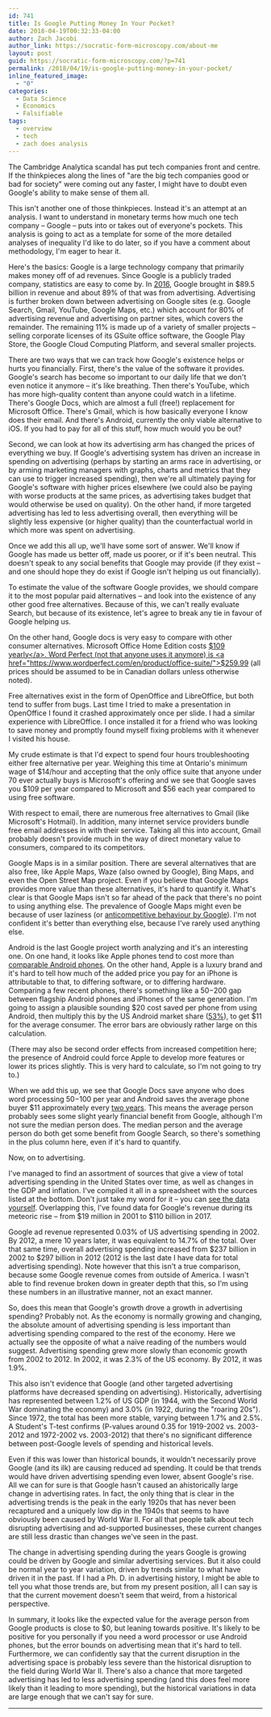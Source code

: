 ```yaml
---
id: 741
title: Is Google Putting Money In Your Pocket?
date: 2018-04-19T00:32:33-04:00
author: Zach Jacobi
author_link: https://socratic-form-microscopy.com/about-me
layout: post
guid: https://socratic-form-microscopy.com/?p=741
permalink: /2018/04/19/is-google-putting-money-in-your-pocket/
inline_featured_image:
  - "0"
categories:
  - Data Science
  - Economics
  - Falsifiable
tags:
  - overview
  - tech
  - zach does analysis
---
```


The Cambridge Analytica scandal has put tech companies front and centre. If the thinkpieces along the lines of "are the big tech companies good or bad for society" were coming out any faster, I might have to doubt even Google's ability to make sense of them all.

This isn't another one of those thinkpieces. Instead it's an attempt at an analysis. I want to understand in monetary terms how much one tech company – Google – puts into or takes out of everyone's pockets. This analysis is going to act as a template for some of the more detailed analyses of inequality I'd like to do later, so if you have a comment about methodology, I'm eager to hear it.

<!--more-->

Here's the basics: Google is a large technology company that primarily makes money off of ad revenues. Since Google is a publicly traded company, statistics are easy to come by. In <a href="https://www.investopedia.com/articles/investing/020515/business-google.asp">2016</a>, Google brought in $89.5 billion in revenue and about 89% of that was from advertising. Advertising is further broken down between advertising on Google sites (e.g. Google Search, Gmail, YouTube, Google Maps, etc.) which account for 80% of advertising revenue and advertising on partner sites, which covers the remainder. The remaining 11% is made up of a variety of smaller projects – selling corporate licenses of its GSuite office software, the Google Play Store, the Google Cloud Computing Platform, and several smaller projects.

There are two ways that we can track how Google's existence helps or hurts you financially. First, there's the value of the software it provides. Google's search has become so important to our daily life that we don't even notice it anymore – it's like breathing. Then there's YouTube, which has more high-quality content than anyone could watch in a lifetime. There's Google Docs, which are almost a full (free!) replacement for Microsoft Office. There's Gmail, which is how basically everyone I know does their email. And there's Android, currently the only viable alternative to iOS. If you had to pay for all of this stuff, how much would you be out?

Second, we can look at how its advertising arm has changed the prices of everything we buy. If Google's advertising system has driven an increase in spending on advertising (perhaps by starting an arms race in advertising, or by arming marketing managers with graphs, charts and metrics that they can use to trigger increased spending), then we're all ultimately paying for Google's software with higher prices elsewhere (we could also be paying with worse products at the same prices, as advertising takes budget that would otherwise be used on quality). On the other hand, if more targeted advertising has led to less advertising overall, then everything will be slightly less expensive (or higher quality) than the counterfactual world in which more was spent on advertising.

Once we add this all up, we'll have some sort of answer. We'll know if Google has made us better off, made us poorer, or if it's been neutral. This doesn't speak to any social benefits that Google may provide (if they exist – and one should hope they do exist if Google isn't helping us out financially).

To estimate the value of the software Google provides, we should compare it to the most popular paid alternatives – and look into the existence of any other good free alternatives. Because of this, we can't really evaluate Search, but because of its existence, let's agree to break any tie in favour of Google helping us.

On the other hand, Google docs is very easy to compare with other consumer alternatives. Microsoft Office Home Edition costs <a href="https://www.microsoft.com/en-ca/store/d/office-365-home/CFQ7TTC0K5DM/007P?OCID=AID695749_SEM_V%40sSYQAAACdIqeAD%3a20180414042342%3as&amp;cl_vend=google&amp;cl_ch=shopping&amp;cl_camp=1335102185&amp;cl_adg=52924973229&amp;cl_crtv=259910509131&amp;cl_kw=&amp;cl_pub=google.com&amp;">$109 yearly</a>. Word Perfect (not that anyone uses it anymore) is <a href="https://www.wordperfect.com/en/product/office-suite/">$259.99</a> (all prices should be assumed to be in Canadian dollars unless otherwise noted).

Free alternatives exist in the form of OpenOffice and LibreOffice, but both tend to suffer from bugs. Last time I tried to make a presentation in OpenOffice I found it crashed approximately once per slide. I had a similar experience with LibreOffice. I once installed it for a friend who was looking to save money and promptly found myself fixing problems with it whenever I visited his house.

My crude estimate is that I'd expect to spend four hours troubleshooting either free alternative per year. Weighing this time at Ontario's minimum wage of $14/hour and accepting that the only office suite that anyone under 70 ever actually buys is Microsoft's offering and we see that Google saves you $109 per year compared to Microsoft and $56 each year compared to using free software.

With respect to email, there are numerous free alternatives to Gmail (like Microsoft's Hotmail). In addition, many internet service providers bundle free email addresses in with their service. Taking all this into account, Gmail probably doesn't provide much in the way of direct monetary value to consumers, compared to its competitors.

Google Maps is in a similar position. There are several alternatives that are also free, like Apple Maps, Waze (also owned by Google), Bing Maps, and even the Open Street Map project. Even if you believe that Google Maps provides more value than these alternatives, it's hard to quantify it. What's clear is that Google Maps isn't so far ahead of the pack that there's no point to using anything else. The prevalence of Google Maps might even be because of user laziness (or <a href="https://www.huffingtonpost.com/entry/google-fine-anti-competitive-practices_us_59522cc0e4b0da2c731e52df">anticompetitive behaviour by Google</a>). I'm not confident it's better than everything else, because I've rarely used anything else.

Android is the last Google project worth analyzing and it's an interesting one. On one hand, it looks like Apple phones tend to cost more than <a href="https://www.phonearena.com/phones/compare/Samsung-Galaxy-S8,Apple-iPhone-8/phones/10311%2C10408">comparable Android phones</a>. On the other hand, Apple is a luxury brand and it's hard to tell how much of the added price you pay for an iPhone is attributable to that, to differing software, or to differing hardware. Comparing a few recent phones, there's something like a $50-$200 gap between flagship Android phones and iPhones of the same generation. I'm going to assign a plausible sounding $20 cost saved per phone from using Android, then multiply this by the US Android market share (<a href="https://www.statista.com/topics/2711/us-smartphone-market/">53%</a>), to get $11 for the average consumer. The error bars are obviously rather large on this calculation.

(There may also be second order effects from increased competition here; the presence of Android could force Apple to develop more features or lower its prices slightly. This is very hard to calculate, so I'm not going to try to.)

When we add this up, we see that Google Docs save anyone who does word processing $50-$100 per year and Android saves the average phone buyer $11 approximately every <a href="http://www.businessinsider.com/how-long-people-wait-to-upgrade-phones-chart-2017-3">two years</a>. This means the average person probably sees some slight yearly financial benefit from Google, although I'm not sure the median person does. The median person and the average person do both get some benefit from Google Search, so there's something in the plus column here, even if it's hard to quantify.

Now, on to advertising.

I've managed to find an assortment of sources that give a view of total advertising spending in the United States over time, as well as changes in the GDP and inflation. I've compiled it all in a spreadsheet with the sources listed at the bottom. Don't just take my word for it – you can <a href="https://docs.google.com/spreadsheets/d/13NHjDdBne4ADONrJ2QfIiZz68Q1QW9fiW1jcQ-l1zC0/edit?usp=sharing">see the data yourself</a>. Overlapping this, I've found data for Google's revenue during its meteoric rise – from $19 million in 2001 to $110 billion in 2017.

Google ad revenue represented 0.03% of US advertising spending in 2002. By 2012, a mere 10 years later, it was equivalent to 14.7% of the total. Over that same time, overall advertising spending increased from $237 billion in 2002 to $297 billion in 2012 (2012 is the last date I have data for total advertising spending). Note however that this isn't a true comparison, because some Google revenue comes from outside of America. I wasn't able to find revenue broken down in greater depth that this, so I'm using these numbers in an illustrative manner, not an exact manner.

So, does this mean that Google's growth drove a growth in advertising spending? Probably not. As the economy is normally growing and changing, the absolute amount of advertising spending is less important than advertising spending compared to the rest of the economy. Here we actually see the opposite of what a naïve reading of the numbers would suggest. Advertising spending grew more slowly than economic growth from 2002 to 2012. In 2002, it was 2.3% of the US economy. By 2012, it was 1.9%.

This also isn't evidence that Google (and other targeted advertising platforms have decreased spending on advertising). Historically, advertising has represented between 1.2% of US GDP (in 1944, with the Second World War dominating the economy) and 3.0% (in 1922, during the "roaring 20s"). Since 1972, the total has been more stable, varying between 1.7% and 2.5%. A Student's T-test confirms (P-values around 0.35 for 1919-2002 vs. 2003-2012 and 1972-2002 vs. 2003-2012) that there's no significant difference between post-Google levels of spending and historical levels.

Even if this was lower than historical bounds, it wouldn't necessarily prove Google (and its ilk) are causing reduced ad spending. It could be that trends would have driven advertising spending even lower, absent Google's rise. All we can for sure is that Google hasn't caused an ahistorically large change in advertising rates. In fact, the only thing that is clear in the advertising trends is the peak in the early 1920s that has never been recaptured and a uniquely low dip in the 1940s that seems to have obviously been caused by World War II. For all that people talk about tech disrupting advertising and ad-supported businesses, these current changes are still less drastic than changes we've seen in the past.

The change in advertising spending during the years Google is growing could be driven by Google and similar advertising services. But it also could be normal year to year variation, driven by trends similar to what have driven it in the past. If I had a Ph. D. in advertising history, I might be able to tell you what those trends are, but from my present position, all I can say is that the current movement doesn't seem that weird, from a historical perspective.

In summary, it looks like the expected value for the average person from Google products is close to $0, but leaning towards positive. It's likely to be positive for you personally if you need a word processor or use Android phones, but the error bounds on advertising mean that it's hard to tell. Furthermore, we can confidently say that the current disruption in the advertising space is probably less severe than the historical disruption to the field during World War II. There's also a chance that more targeted advertising has led to less advertising spending (and this does feel more likely than it leading to more spending), but the historical variations in data are large enough that we can't say for sure.

<hr class="post-end" />

